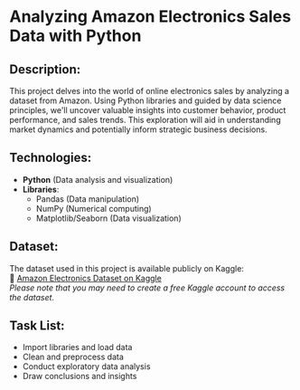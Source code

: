 # Analyzing Amazon Electronics Sales Data with Python

## Description:
This project delves into the world of online electronics sales by analyzing a dataset from Amazon. Using Python libraries and guided by data science principles, we'll uncover valuable insights into customer behavior, product performance, and sales trends. This exploration will aid in understanding market dynamics and potentially inform strategic business decisions.

## Technologies:
- **Python** (Data analysis and visualization)  
- **Libraries**:  
  - Pandas (Data manipulation)  
  - NumPy (Numerical computing)  
  - Matplotlib/Seaborn (Data visualization)

## Dataset:
The dataset used in this project is available publicly on Kaggle:  
🔗 [Amazon Electronics Dataset on Kaggle](https://www.kaggle.com/datasets/edusanketdk/electronics)  
*Please note that you may need to create a free Kaggle account to access the dataset.*

## Task List:
- Import libraries and load data  
- Clean and preprocess data  
- Conduct exploratory data analysis  
- Draw conclusions and insights  
